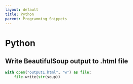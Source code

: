 ```yaml
---
layout: default
title: Python
parent: Programming Snippets
---
```


# Python

## Write BeautifulSoup output to .html file

```python
with open("output1.html", "w") as file:
    file.write(str(soup))
```
